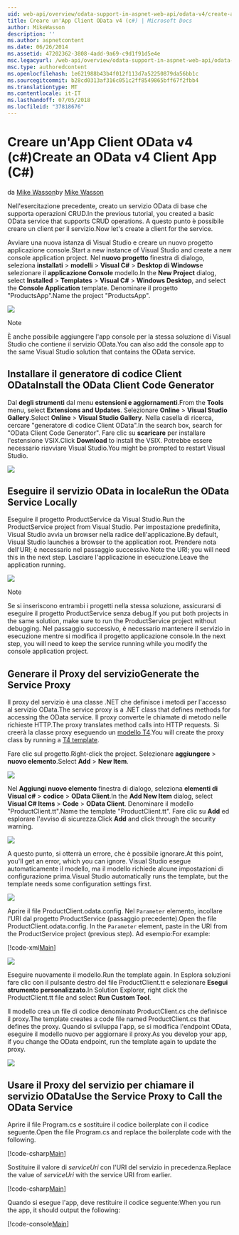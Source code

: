 ```yaml
---
uid: web-api/overview/odata-support-in-aspnet-web-api/odata-v4/create-an-odata-v4-client-app
title: Creare un'App Client OData v4 (c#) | Microsoft Docs
author: MikeWasson
description: ''
ms.author: aspnetcontent
ms.date: 06/26/2014
ms.assetid: 47202362-3808-4add-9a69-c9d1f91d5e4e
msc.legacyurl: /web-api/overview/odata-support-in-aspnet-web-api/odata-v4/create-an-odata-v4-client-app
msc.type: authoredcontent
ms.openlocfilehash: 1e621988b43b4f012f113d7a52250879da56bb1c
ms.sourcegitcommit: b28cd0313af316c051c2ff8549865bff67f2fbb4
ms.translationtype: MT
ms.contentlocale: it-IT
ms.lasthandoff: 07/05/2018
ms.locfileid: "37818676"
---
```

<a name="create-an-odata-v4-client-app-c"></a><span data-ttu-id="364d3-102">Creare un'App Client OData v4 (c#)</span><span class="sxs-lookup"><span data-stu-id="364d3-102">Create an OData v4 Client App (C#)</span></span>
====================
<span data-ttu-id="364d3-103">da [Mike Wasson](https://github.com/MikeWasson)</span><span class="sxs-lookup"><span data-stu-id="364d3-103">by [Mike Wasson](https://github.com/MikeWasson)</span></span>

<span data-ttu-id="364d3-104">Nell'esercitazione precedente, creato un servizio OData di base che supporta operazioni CRUD.</span><span class="sxs-lookup"><span data-stu-id="364d3-104">In the previous tutorial, you created a basic OData service that supports CRUD operations.</span></span> <span data-ttu-id="364d3-105">A questo punto è possibile creare un client per il servizio.</span><span class="sxs-lookup"><span data-stu-id="364d3-105">Now let's create a client for the service.</span></span>

<span data-ttu-id="364d3-106">Avviare una nuova istanza di Visual Studio e creare un nuovo progetto applicazione console.</span><span class="sxs-lookup"><span data-stu-id="364d3-106">Start a new instance of Visual Studio and create a new console application project.</span></span> <span data-ttu-id="364d3-107">Nel **nuovo progetto** finestra di dialogo, seleziona **installati** &gt; **modelli** &gt; **Visual C#** &gt; **Desktop di Windows**e selezionare il **applicazione Console** modello.</span><span class="sxs-lookup"><span data-stu-id="364d3-107">In the **New Project** dialog, select **Installed** &gt; **Templates** &gt; **Visual C#** &gt; **Windows Desktop**, and select the **Console Application** template.</span></span> <span data-ttu-id="364d3-108">Denominare il progetto &quot;ProductsApp&quot;.</span><span class="sxs-lookup"><span data-stu-id="364d3-108">Name the project &quot;ProductsApp&quot;.</span></span>

![](create-an-odata-v4-client-app/_static/image1.png)

> [!NOTE]
> <span data-ttu-id="364d3-109">È anche possibile aggiungere l'app console per la stessa soluzione di Visual Studio che contiene il servizio OData.</span><span class="sxs-lookup"><span data-stu-id="364d3-109">You can also add the console app to the same Visual Studio solution that contains the OData service.</span></span>


## <a name="install-the-odata-client-code-generator"></a><span data-ttu-id="364d3-110">Installare il generatore di codice Client OData</span><span class="sxs-lookup"><span data-stu-id="364d3-110">Install the OData Client Code Generator</span></span>

<span data-ttu-id="364d3-111">Dal **degli strumenti** dal menu **estensioni e aggiornamenti**.</span><span class="sxs-lookup"><span data-stu-id="364d3-111">From the **Tools** menu, select **Extensions and Updates**.</span></span> <span data-ttu-id="364d3-112">Selezionare **Online** &gt; **Visual Studio Gallery**.</span><span class="sxs-lookup"><span data-stu-id="364d3-112">Select **Online** &gt; **Visual Studio Gallery**.</span></span> <span data-ttu-id="364d3-113">Nella casella di ricerca, cercare &quot;generatore di codice Client OData&quot;.</span><span class="sxs-lookup"><span data-stu-id="364d3-113">In the search box, search for &quot;OData Client Code Generator&quot;.</span></span> <span data-ttu-id="364d3-114">Fare clic su **scaricare** per installare l'estensione VSIX.</span><span class="sxs-lookup"><span data-stu-id="364d3-114">Click **Download** to install the VSIX.</span></span> <span data-ttu-id="364d3-115">Potrebbe essere necessario riavviare Visual Studio.</span><span class="sxs-lookup"><span data-stu-id="364d3-115">You might be prompted to restart Visual Studio.</span></span>

[![](create-an-odata-v4-client-app/_static/image3.png)](create-an-odata-v4-client-app/_static/image2.png)

## <a name="run-the-odata-service-locally"></a><span data-ttu-id="364d3-116">Eseguire il servizio OData in locale</span><span class="sxs-lookup"><span data-stu-id="364d3-116">Run the OData Service Locally</span></span>

<span data-ttu-id="364d3-117">Eseguire il progetto ProductService da Visual Studio.</span><span class="sxs-lookup"><span data-stu-id="364d3-117">Run the ProductService project from Visual Studio.</span></span> <span data-ttu-id="364d3-118">Per impostazione predefinita, Visual Studio avvia un browser nella radice dell'applicazione.</span><span class="sxs-lookup"><span data-stu-id="364d3-118">By default, Visual Studio launches a browser to the application root.</span></span> <span data-ttu-id="364d3-119">Prendere nota dell'URI; è necessario nel passaggio successivo.</span><span class="sxs-lookup"><span data-stu-id="364d3-119">Note the URI; you will need this in the next step.</span></span> <span data-ttu-id="364d3-120">Lasciare l'applicazione in esecuzione.</span><span class="sxs-lookup"><span data-stu-id="364d3-120">Leave the application running.</span></span>

![](create-an-odata-v4-client-app/_static/image4.png)

> [!NOTE]
> <span data-ttu-id="364d3-121">Se si inseriscono entrambi i progetti nella stessa soluzione, assicurarsi di eseguire il progetto ProductService senza debug.</span><span class="sxs-lookup"><span data-stu-id="364d3-121">If you put both projects in the same solution, make sure to run the ProductService project without debugging.</span></span> <span data-ttu-id="364d3-122">Nel passaggio successivo, è necessario mantenere il servizio in esecuzione mentre si modifica il progetto applicazione console.</span><span class="sxs-lookup"><span data-stu-id="364d3-122">In the next step, you will need to keep the service running while you modify the console application project.</span></span>


## <a name="generate-the-service-proxy"></a><span data-ttu-id="364d3-123">Generare il Proxy del servizio</span><span class="sxs-lookup"><span data-stu-id="364d3-123">Generate the Service Proxy</span></span>

<span data-ttu-id="364d3-124">Il proxy del servizio è una classe .NET che definisce i metodi per l'accesso al servizio OData.</span><span class="sxs-lookup"><span data-stu-id="364d3-124">The service proxy is a .NET class that defines methods for accessing the OData service.</span></span> <span data-ttu-id="364d3-125">Il proxy converte le chiamate di metodo nelle richieste HTTP.</span><span class="sxs-lookup"><span data-stu-id="364d3-125">The proxy translates method calls into HTTP requests.</span></span> <span data-ttu-id="364d3-126">Si creerà la classe proxy eseguendo un [modello T4](https://msdn.microsoft.com/library/bb126445.aspx).</span><span class="sxs-lookup"><span data-stu-id="364d3-126">You will create the proxy class by running a [T4 template](https://msdn.microsoft.com/library/bb126445.aspx).</span></span>

<span data-ttu-id="364d3-127">Fare clic sul progetto.</span><span class="sxs-lookup"><span data-stu-id="364d3-127">Right-click the project.</span></span> <span data-ttu-id="364d3-128">Selezionare **aggiungere** &gt; **nuovo elemento**.</span><span class="sxs-lookup"><span data-stu-id="364d3-128">Select **Add** &gt; **New Item**.</span></span>

![](create-an-odata-v4-client-app/_static/image5.png)

<span data-ttu-id="364d3-129">Nel **Aggiungi nuovo elemento** finestra di dialogo, seleziona **elementi di Visual c#** &gt; **codice** &gt; **OData Client**.</span><span class="sxs-lookup"><span data-stu-id="364d3-129">In the **Add New Item** dialog, select **Visual C# Items** &gt; **Code** &gt; **OData Client**.</span></span> <span data-ttu-id="364d3-130">Denominare il modello &quot;ProductClient.tt&quot;.</span><span class="sxs-lookup"><span data-stu-id="364d3-130">Name the template &quot;ProductClient.tt&quot;.</span></span> <span data-ttu-id="364d3-131">Fare clic su **Add** ed esplorare l'avviso di sicurezza.</span><span class="sxs-lookup"><span data-stu-id="364d3-131">Click **Add** and click through the security warning.</span></span>

[![](create-an-odata-v4-client-app/_static/image7.png)](create-an-odata-v4-client-app/_static/image6.png)

<span data-ttu-id="364d3-132">A questo punto, si otterrà un errore, che è possibile ignorare.</span><span class="sxs-lookup"><span data-stu-id="364d3-132">At this point, you'll get an error, which you can ignore.</span></span> <span data-ttu-id="364d3-133">Visual Studio esegue automaticamente il modello, ma il modello richiede alcune impostazioni di configurazione prima.</span><span class="sxs-lookup"><span data-stu-id="364d3-133">Visual Studio automatically runs the template, but the template needs some configuration settings first.</span></span>

[![](create-an-odata-v4-client-app/_static/image9.png)](create-an-odata-v4-client-app/_static/image8.png)

<span data-ttu-id="364d3-134">Aprire il file ProductClient.odata.config. Nel `Parameter` elemento, incollare l'URI dal progetto ProductService (passaggio precedente).</span><span class="sxs-lookup"><span data-stu-id="364d3-134">Open the file ProductClient.odata.config. In the `Parameter` element, paste in the URI from the ProductService project (previous step).</span></span> <span data-ttu-id="364d3-135">Ad esempio:</span><span class="sxs-lookup"><span data-stu-id="364d3-135">For example:</span></span>

[!code-xml[Main](create-an-odata-v4-client-app/samples/sample1.xml)]

[![](create-an-odata-v4-client-app/_static/image11.png)](create-an-odata-v4-client-app/_static/image10.png)

<span data-ttu-id="364d3-136">Eseguire nuovamente il modello.</span><span class="sxs-lookup"><span data-stu-id="364d3-136">Run the template again.</span></span> <span data-ttu-id="364d3-137">In Esplora soluzioni fare clic con il pulsante destro del file ProductClient.tt e selezionare **Esegui strumento personalizzato**.</span><span class="sxs-lookup"><span data-stu-id="364d3-137">In Solution Explorer, right click the ProductClient.tt file and select **Run Custom Tool**.</span></span>

<span data-ttu-id="364d3-138">Il modello crea un file di codice denominato ProductClient.cs che definisce il proxy.</span><span class="sxs-lookup"><span data-stu-id="364d3-138">The template creates a code file named ProductClient.cs that defines the proxy.</span></span> <span data-ttu-id="364d3-139">Quando si sviluppa l'app, se si modifica l'endpoint OData, eseguire il modello nuovo per aggiornare il proxy.</span><span class="sxs-lookup"><span data-stu-id="364d3-139">As you develop your app, if you change the OData endpoint, run the template again to update the proxy.</span></span>

![](create-an-odata-v4-client-app/_static/image12.png)

## <a name="use-the-service-proxy-to-call-the-odata-service"></a><span data-ttu-id="364d3-140">Usare il Proxy del servizio per chiamare il servizio OData</span><span class="sxs-lookup"><span data-stu-id="364d3-140">Use the Service Proxy to Call the OData Service</span></span>

<span data-ttu-id="364d3-141">Aprire il file Program.cs e sostituire il codice boilerplate con il codice seguente.</span><span class="sxs-lookup"><span data-stu-id="364d3-141">Open the file Program.cs and replace the boilerplate code with the following.</span></span>

[!code-csharp[Main](create-an-odata-v4-client-app/samples/sample2.cs)]

<span data-ttu-id="364d3-142">Sostituire il valore di *serviceUri* con l'URI del servizio in precedenza.</span><span class="sxs-lookup"><span data-stu-id="364d3-142">Replace the value of *serviceUri* with the service URI from earlier.</span></span>

[!code-csharp[Main](create-an-odata-v4-client-app/samples/sample3.cs)]

<span data-ttu-id="364d3-143">Quando si esegue l'app, deve restituire il codice seguente:</span><span class="sxs-lookup"><span data-stu-id="364d3-143">When you run the app, it should output the following:</span></span>

[!code-console[Main](create-an-odata-v4-client-app/samples/sample4.cmd)]
